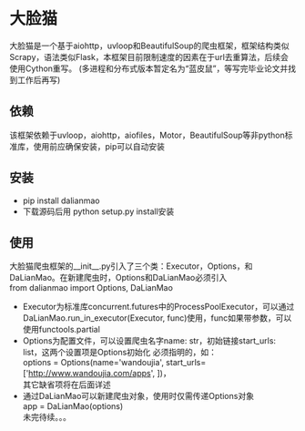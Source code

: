 # 大脸猫
大脸猫是一个基于aiohttp，uvloop和BeautifulSoup的爬虫框架，框架结构类似Scrapy，语法类似Flask，本框架目前限制速度的因素在于url去重算法，后续会使用Cython重写。 
(多进程和分布式版本暂定名为“蓝皮鼠”，等写完毕业论文并找到工作后再写)
## 依赖
该框架依赖于uvloop，aiohttp，aiofiles，Motor，BeautifulSoup等非python标准库，使用前应确保安装，pip可以自动安装
## 安装
* pip install dalianmao
* 下载源码后用 python setup.py install安装
## 使用
大脸猫爬虫框架的__init__.py引入了三个类：Executor，Options，和DaLianMao。在新建爬虫时，Options和DaLianMao必须引入<br>
from dalianmao import Options, DaLianMao
* Executor为标准库concurrent.futures中的ProcessPoolExecutor，可以通过DaLianMao.run_in_executor(Executor, func)使用，func如果带参数，可以使用functools.partial
* Options为配置文件，可以设置爬虫名字name: str，初始链接start_urls: list，这两个设置项是Options初始化
必须指明的，如：<br>
options = Options(name='wandoujia', start_urls=['http://www.wandoujia.com/apps', ])，
<br>其它缺省项将在后面详述
* 通过DaLianMao可以新建爬虫对象，使用时仅需传递Options对象<br>
app = DaLianMao(options)<br>未完待续。。。
